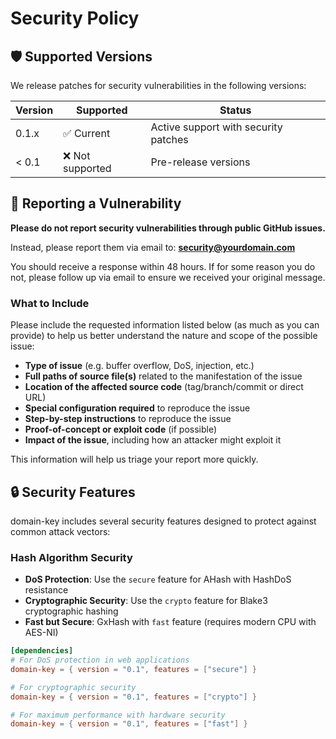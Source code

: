 # Security Policy

## 🛡️ Supported Versions

We release patches for security vulnerabilities in the following versions:

| Version | Supported          | Status |
| ------- | ------------------ | ------ |
| 0.1.x   | ✅ Current         | Active support with security patches |
| < 0.1   | ❌ Not supported   | Pre-release versions |

## 🚨 Reporting a Vulnerability

**Please do not report security vulnerabilities through public GitHub issues.**

Instead, please report them via email to: **security@yourdomain.com**

You should receive a response within 48 hours. If for some reason you do not, please follow up via email to ensure we received your original message.

### What to Include

Please include the requested information listed below (as much as you can provide) to help us better understand the nature and scope of the possible issue:

- **Type of issue** (e.g. buffer overflow, DoS, injection, etc.)
- **Full paths of source file(s)** related to the manifestation of the issue
- **Location of the affected source code** (tag/branch/commit or direct URL)
- **Special configuration required** to reproduce the issue
- **Step-by-step instructions** to reproduce the issue
- **Proof-of-concept or exploit code** (if possible)
- **Impact of the issue**, including how an attacker might exploit it

This information will help us triage your report more quickly.

## 🔒 Security Features

domain-key includes several security features designed to protect against common attack vectors:

### Hash Algorithm Security

- **DoS Protection**: Use the `secure` feature for AHash with HashDoS resistance
- **Cryptographic Security**: Use the `crypto` feature for Blake3 cryptographic hashing
- **Fast but Secure**: GxHash with `fast` feature (requires modern CPU with AES-NI)

```toml
[dependencies]
# For DoS protection in web applications
domain-key = { version = "0.1", features = ["secure"] }

# For cryptographic security
domain-key = { version = "0.1", features = ["crypto"] }

# For maximum performance with hardware security
domain-key = { version = "0.1", features = ["fast"] }
```